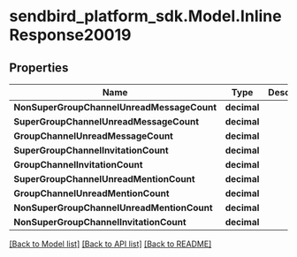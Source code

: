 
# sendbird_platform_sdk.Model.InlineResponse20019

## Properties

Name | Type | Description | Notes
------------ | ------------- | ------------- | -------------
**NonSuperGroupChannelUnreadMessageCount** | **decimal** |  | [optional] 
**SuperGroupChannelUnreadMessageCount** | **decimal** |  | [optional] 
**GroupChannelUnreadMessageCount** | **decimal** |  | [optional] 
**SuperGroupChannelInvitationCount** | **decimal** |  | [optional] 
**GroupChannelInvitationCount** | **decimal** |  | [optional] 
**SuperGroupChannelUnreadMentionCount** | **decimal** |  | [optional] 
**GroupChannelUnreadMentionCount** | **decimal** |  | [optional] 
**NonSuperGroupChannelUnreadMentionCount** | **decimal** |  | [optional] 
**NonSuperGroupChannelInvitationCount** | **decimal** |  | [optional] 

[[Back to Model list]](../README.md#documentation-for-models)
[[Back to API list]](../README.md#documentation-for-api-endpoints)
[[Back to README]](../README.md)

